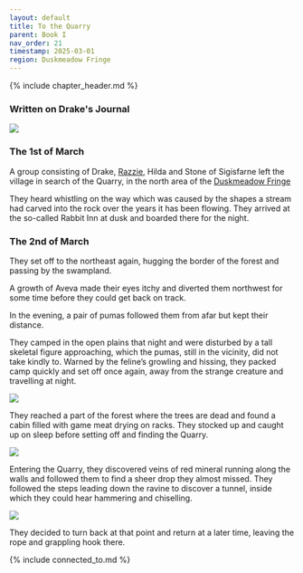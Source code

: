 ```yaml
---
layout: default
title: To the Quarry
parent: Book I
nav_order: 21
timestamp: 2025-03-01
region: Duskmeadow Fringe
---
```


{% include chapter_header.md %}

### Written on Drake's Journal

![](https://i.imgur.com/NvgGzKV.png)

### The 1st of March

A group consisting of Drake, [Razzie](../../directory/Sigisfarne/Razvan.md), Hilda and Stone of Sigisfarne left the village in search of the Quarry, in the north area of the [Duskmeadow Fringe](../../directory/DuskmeadowFringe/index.md)

They heard whistling on the way which was caused by the shapes a stream had carved into the rock over the years it has been flowing.
They arrived at the so-called Rabbit Inn at dusk and boarded there for the night.

### The 2nd of March

They set off to the northeast again, hugging the border of the forest and passing by the swampland.

A growth of Aveva made their eyes itchy and diverted them northwest for some time before they could get back on track.

In the evening, a pair of pumas followed them from afar but kept their distance.

They camped in the open plains that night and were disturbed by a tall skeletal figure approaching, which the pumas, still in the vicinity, did not take kindly to. Warned by the feline’s growling and hissing, they packed camp quickly and set off once again, away from the strange creature and travelling at night.

![](https://i.imgur.com/ZBTBM5p.png)

They reached a part of the forest where the trees are dead and found a cabin filled with game meat drying on racks. They stocked up and caught up on sleep before setting off and finding the Quarry.

![](https://i.imgur.com/wa71Lmu.png)

Entering the Quarry, they discovered veins of red mineral running along the walls and followed them to find a sheer drop they almost missed. They followed the steps leading down the ravine to discover a tunnel, inside which they could hear hammering and chiselling.

![](https://i.pinimg.com/736x/4c/45/7e/4c457e9c48d344676721c40b61a54476.jpg)

They decided to turn back at that point and return at a later time, leaving the rope and grappling hook there.

{% include connected_to.md %}
